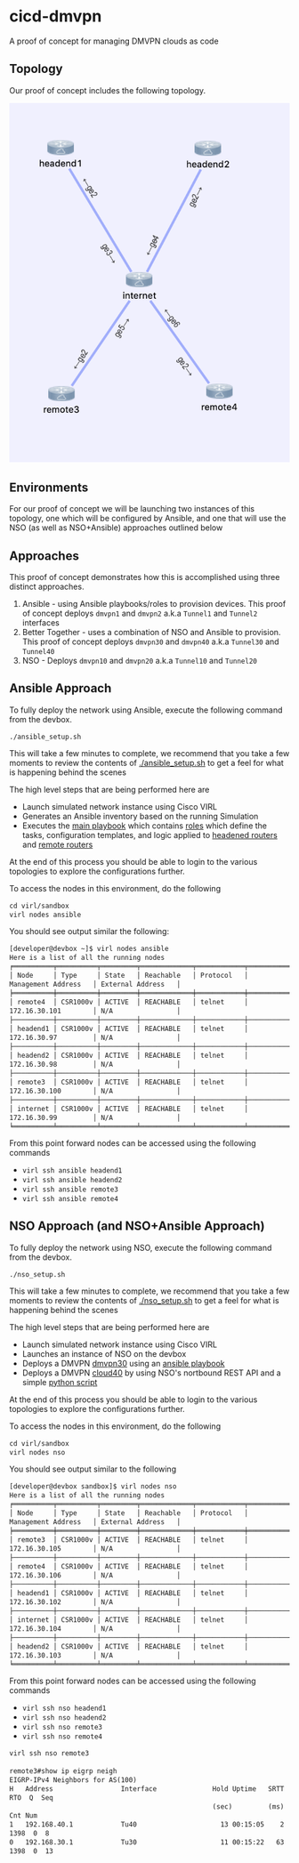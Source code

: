 # cicd-dmvpn

A proof of concept for managing DMVPN clouds as code

## Topology

Our proof of concept includes the following topology.

![alt text](assets/img/topology.png)

## Environments

For our proof of concept we will be launching two instances of this topology, one which will be configured by Ansible, and one that will use the NSO (as well as NSO+Ansible) approaches outlined below

## Approaches

This proof of concept demonstrates how this is accomplished using three distinct
approaches.

1. Ansible - using Ansible playbooks/roles to provision devices.  This proof of concept deploys `dmvpn1` and `dmvpn2` a.k.a `Tunnel1` and `Tunnel2` interfaces
2. Better Together - uses a combination of NSO and Ansible to provision. This proof of concept
deploys `dmvpn30` and `dmvpn40` a.k.a `Tunnel30` and `Tunnel40`
3. NSO  - Deploys `dmvpn10` and `dmvpn20` a.k.a `Tunnel10` and `Tunnel20`



## Ansible Approach

To fully deploy the network using Ansible, execute the following command from the devbox.

```
./ansible_setup.sh
```

This will take a few minutes to complete, we recommend that you take a few moments to review the contents of [./ansible_setup.sh](./ansible_setup.sh) to get a feel for what is happening behind the scenes

The high level steps that are being performed here are

  * Launch simulated network instance using Cisco VIRL
  * Generates an Ansible inventory based on the running Simulation
  * Executes the [main playbook](./site.yaml) which contains [roles](./roles) which define the tasks, configuration templates, and logic applied to [headened routers](./roles/headend_router) and [remote routers](./roles/remote_router)

At the end of this process you should be able to login to the various topologies to explore the configurations further.

To access the nodes in this environment, do the following

```
cd virl/sandbox
virl nodes ansible
```

You should see output similar the following:

```
[developer@devbox ~]$ virl nodes ansible
Here is a list of all the running nodes
╒══════════╤══════════╤═════════╤═════════════╤════════════╤══════════════════════╤════════════════════╕
│ Node     │ Type     │ State   │ Reachable   │ Protocol   │ Management Address   │ External Address   │
╞══════════╪══════════╪═════════╪═════════════╪════════════╪══════════════════════╪════════════════════╡
│ remote4  │ CSR1000v │ ACTIVE  │ REACHABLE   │ telnet     │ 172.16.30.101        │ N/A                │
├──────────┼──────────┼─────────┼─────────────┼────────────┼──────────────────────┼────────────────────┤
│ headend1 │ CSR1000v │ ACTIVE  │ REACHABLE   │ telnet     │ 172.16.30.97         │ N/A                │
├──────────┼──────────┼─────────┼─────────────┼────────────┼──────────────────────┼────────────────────┤
│ headend2 │ CSR1000v │ ACTIVE  │ REACHABLE   │ telnet     │ 172.16.30.98         │ N/A                │
├──────────┼──────────┼─────────┼─────────────┼────────────┼──────────────────────┼────────────────────┤
│ remote3  │ CSR1000v │ ACTIVE  │ REACHABLE   │ telnet     │ 172.16.30.100        │ N/A                │
├──────────┼──────────┼─────────┼─────────────┼────────────┼──────────────────────┼────────────────────┤
│ internet │ CSR1000v │ ACTIVE  │ REACHABLE   │ telnet     │ 172.16.30.99         │ N/A                │
╘══════════╧══════════╧═════════╧═════════════╧════════════╧══════════════════════╧════════════════════╛
```

From this point forward nodes can be accessed using the following commands

  * `virl ssh ansible headend1`
  * `virl ssh ansible headend2`
  * `virl ssh ansible remote3`
  * `virl ssh ansible remote4`


## NSO Approach (and NSO+Ansible Approach)

To fully deploy the network using NSO, execute the following command from the devbox.

```
./nso_setup.sh
```

This will take a few minutes to complete, we recommend that you take a few moments to review the contents of [./nso_setup.sh](./nso_setup.sh) to get a feel for what is happening behind the scenes

The high level steps that are being performed here are

  * Launch simulated network instance using Cisco VIRL
  * Launches an instance of NSO on the devbox
  * Deploys a DMVPN [dmvpn30](./samples/nso/dmvpn30.yaml) using an [ansible playbook](./samples/nso/dmvpn30-playbook.yaml)
  * Deploys a DMVPN [cloud40](./samples/nso/dmvpn40.yaml) by using NSO's nortbound REST API and a simple [python script](./samples/nso/dmvpn40-deploy.py)

At the end of this process you should be able to login to the various topologies to explore the configurations further.

To access the nodes in this environment, do the following

```
cd virl/sandbox
virl nodes nso
```

You should see output similar to the following

```
[developer@devbox sandbox]$ virl nodes nso
Here is a list of all the running nodes
╒══════════╤══════════╤═════════╤═════════════╤════════════╤══════════════════════╤════════════════════╕
│ Node     │ Type     │ State   │ Reachable   │ Protocol   │ Management Address   │ External Address   │
╞══════════╪══════════╪═════════╪═════════════╪════════════╪══════════════════════╪════════════════════╡
│ remote3  │ CSR1000v │ ACTIVE  │ REACHABLE   │ telnet     │ 172.16.30.105        │ N/A                │
├──────────┼──────────┼─────────┼─────────────┼────────────┼──────────────────────┼────────────────────┤
│ remote4  │ CSR1000v │ ACTIVE  │ REACHABLE   │ telnet     │ 172.16.30.106        │ N/A                │
├──────────┼──────────┼─────────┼─────────────┼────────────┼──────────────────────┼────────────────────┤
│ headend1 │ CSR1000v │ ACTIVE  │ REACHABLE   │ telnet     │ 172.16.30.102        │ N/A                │
├──────────┼──────────┼─────────┼─────────────┼────────────┼──────────────────────┼────────────────────┤
│ internet │ CSR1000v │ ACTIVE  │ REACHABLE   │ telnet     │ 172.16.30.104        │ N/A                │
├──────────┼──────────┼─────────┼─────────────┼────────────┼──────────────────────┼────────────────────┤
│ headend2 │ CSR1000v │ ACTIVE  │ REACHABLE   │ telnet     │ 172.16.30.103        │ N/A                │
╘══════════╧══════════╧═════════╧═════════════╧════════════╧══════════════════════╧════════════════════╛
```

From this point forward nodes can be accessed using the following commands

  * `virl ssh nso headend1`
  * `virl ssh nso headend2`
  * `virl ssh nso remote3`
  * `virl ssh nso remote4`



```
virl ssh nso remote3

remote3#show ip eigrp neigh
EIGRP-IPv4 Neighbors for AS(100)
H   Address                 Interface              Hold Uptime   SRTT   RTO  Q  Seq
                                                   (sec)         (ms)       Cnt Num
1   192.168.40.1            Tu40                     13 00:15:05    2  1398  0  8
0   192.168.30.1            Tu30                     11 00:15:22   63  1398  0  13
```
